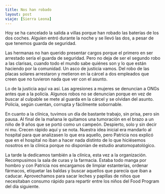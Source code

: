 ```yaml
---
title: Nos han robado
layout: post
viaje: [Sierra Leona]
---
```

Hoy se ha cancelado la salida a villas porque han robado las baterías de los dos coches. Alguien entró durante la noche y se llevó las dos, a pesar de que tenemos guarda de seguridad.

Las hermanas no han querido presentar cargos porque el primero en ser arrestado sería el guarda de seguridad. Pero no deja de ser el segundo robo a las clarisas, cuando todo el mundo sabe quiénes son y lo que están haciendo por la comunidad. Un asco de justicia vamos. Del robo de las placas solares arrestaron y metieron en la cárcel a dos empleados que creen que no tuvieron nada que ver con el asunto.

Lo de la justicia aquí va así. Las agresiones a mujeres se denuncian a ONGs antes que a la policía. Algunos robos no se denuncian porque en vez de buscar al culpable se mete al guarda en la cárcel y se olvidan del asunto. Policía, según cuentan, corrupta y fácilmente sobornable.

En cuanto a la clínica, tuvimos un día de bastante trabajo, sin prisa, pero sin pausa. Al final de la mañana le quitamos una tumoración en el brazo a un niño de 9 años que se portó como un campeón. Despierto, solo y sin decir ni mu. Crecen rápido aquí y se nota. Nuestra idea inicial era mandarlo al hospital para que analizasen lo que era aquello, pero Patricia nos explicó que en el hospital no iban a hacer nada distinto de lo que hiciésemos nosotros en la clínica porque no disponían de estudio anatomopatológico. 

La tarde la dedicamos también a la clínica, esta vez a la organización. Recompusimos la sala de curas y la farmacia. Estaba todo manga por hombro y con Patricia nos encargamos de limpiar estanterías, ordenar fármacos, etiquetar las baldas y buscar aquellos que parecía que iban a caducar. Aprovechamos para sacar leches y papillas de niños que necesitaban consumo rápido para repartir entre los niños del Food Program del día siguiente.